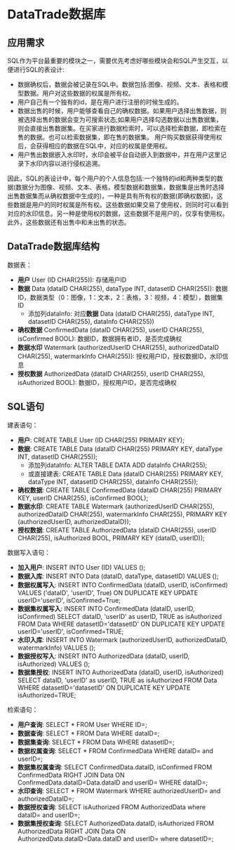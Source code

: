 # DataTrade数据库

## 应用需求

SQL作为平台最重要的模块之一，需要优先考虑好哪些模块会和SQL产生交互，以便进行SQL的表设计:
- 数据确权后，数据会被记录在SQL中。数据包括:图像、视频、文本、表格和模型数据。用户对这些数据的权属是所有权。
- 用户自己有一个独有的id，是在用户进行注册的时候生成的。
- 数据出售的时候，用户能够查看自己的确权数据。如果用户选择出售数据，则被选择出售的数据会变为可搜索状态;如果用户选择勾选数据以出售数据集，则会直接出售数据集。在买家进行数据检索时，可以选择检索数据，即检索在售的数据。也可以检索数据集，即在售的数据集。
用户购买数据获得使用权后，会获得相应的数据在SQL中，对应的权属是使用权。
- 用户售出数据嵌入水印时，水印会被平台自动嵌入到数据中，并在用户这里记录下水印内容以进行侵权追溯。

因此，SQL的表设计中，每个用户的个人信息包括:一个独特的id和两种类型的数据(数据分为图像、视频、文本、表格，模型数据和数据集，数据集是出售时选择出售数据集而从确权数据中生成的)，一种是具有所有权的数据(即确权数据)，这些数据是用户的同时权属是所有权。这些数据如果交易了使用权，则同时可以看到对应的水印信息。另一种是使用权的数据，这些数据不是用户的，仅享有使用权。此外，这些数据还有出售中和未出售的状态。

## DataTrade数据库结构

数据表：
- **用户** User (ID CHAR(255)): 存储用户ID
- **数据** Data (dataID CHAR(255), dataType INT, datasetID CHAR(255)): 数据ID，数据类型（0：图像，1：文本，2：表格，3：视频，4：模型），数据集ID
  - 添加列dataInfo: 对应**数据** Data (dataID CHAR(255), dataType INT, datasetID CHAR(255), dataInfo CHAR(255))
- **确权数据** ConfirmedData (dataID CHAR(255), userID CHAR(255), isConfirmed BOOL): 数据ID，数据拥有者ID，是否完成确权
- **数据水印** Watermark (authorizedUserID CHAR(255), authorizedDataID CHAR(255), watermarkInfo CHAR(255)): 授权用户ID，授权数据ID，水印信息
- **授权数据** AuthorizedData (dataID CHAR(255), userID CHAR(255), isAuthorized BOOL): 数据ID，授权用户ID，是否完成确权

## SQL语句

建表语句：
- **用户**: CREATE TABLE User (ID CHAR(255) PRIMARY KEY);
- **数据**: CREATE TABLE Data (dataID CHAR(255) PRIMARY KEY, dataType INT, datasetID CHAR(255));
  - 添加列dataInfo: ALTER TABLE DATA ADD dataInfo CHAR(255); 
  - 或直接建表: CREATE TABLE Data (dataID CHAR(255) PRIMARY KEY, dataType INT, datasetID CHAR(255), dataInfo CHAR(255));
- **确权数据**: CREATE TABLE ConfirmedData (dataID CHAR(255) PRIMARY KEY, userID CHAR(255), isConfirmed BOOL);
- **数据水印**: CREATE TABLE Watermark (authorizedUserID CHAR(255), authorizedDataID CHAR(255), watermarkInfo CHAR(255), PRIMARY KEY (authorizedUserID, authorizedDataID));
- **授权数据**: CREATE TABLE AuthorizedData (dataID CHAR(255), userID CHAR(255), isAuthorized BOOL, PRIMARY KEY (dataID, userID));

数据写入语句：
- **加入用户**: INSERT INTO User (ID) VALUES ();
- **数据入库**: INSERT INTO Data (dataID, dataType, datasetID) VALUES ();
- **数据权属写入**: INSERT INTO ConfirmedData (dataID, userID, isConfirmed) VALUES ('dataID', 'userID', True) ON DUPLICATE KEY UPDATE userID='userID', isConfirmed=True;
- **数据集权属写入**: INSERT INTO ConfirmedData (dataID, userID, isConfirmed) SELECT dataID, 'userID' as userID, TRUE as isAuthorized FROM Data WHERE datasetID='datasetID' ON DUPLICATE KEY UPDATE userID='userID', isConfirmed=TRUE;
- **水印入库**: INSERT INTO Watermark (authorizedUserID, authorizedDataID, watermarkInfo) VALUES ();
- **数据授权写入**: INSERT INTO AuthorizedData (dataID, userID, isAuthorized) VALUES ();
- **数据集授权**: INSERT INTO AuthorizedData (dataID, userID, isAuthorized) SELECT dataID, 'userID' as userID, TRUE as isAuthorized FROM Data WHERE datasetID='datasetID' ON DUPLICATE KEY UPDATE isAuthorized=TRUE;

检索语句：
- **用户查询**: SELECT * FROM User WHERE ID=;
- **数据查询**: SELECT * FROM Data WHERE dataID=;
- **数据集查询**: SELECT * FROM Data WHERE datasetID=;
- **数据权属查询**: SELECT * FROM ConfirmedData WHERE dataID= and userID=;
- **数据集权属查询**: SELECT ConfirmedData.dataID, isConfirmed FROM ConfirmedData RIGHT JOIN Data ON ConfirmedData.dataID=Data.dataID and userID= WHERE dataID=;
- **水印查询**: SELECT * FROM Watermark WHERE authorizedUserID= and authorizedDataID=;
- **数据授权查询**: SELECT isAuthorized FROM AuthorizedData where dataID= and userID=;
- **数据集授权查询**: SELECT AuthorizedData.dataID, isAuthorized FROM AuthorizedData RIGHT JOIN Data ON AuthorizedData.dataID=Data.dataID and userID= where datasetID=;